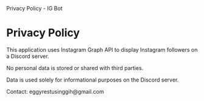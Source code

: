 <!DOCTYPE html>
<html lang="en">
<head>
  <meta charset="UTF-8">
  Privacy Policy - IG Bot
</head>
<body>
<h1>Privacy Policy</h1>

<p>This application uses Instagram Graph API to display Instagram followers on a Discord server.</p>

<p>No personal data is stored or shared with third parties.</p>

<p>Data is used solely for informational purposes on the Discord server.</p>

<p>Contact: eggyrestusinggih@gmail.com</p>
</body>
</html>
